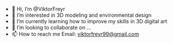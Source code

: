 - 👋 Hi, I’m @ViktorFreyr
- 👀 I’m interested in 3D modeling and environmental design
- 🌱 I’m currently learning how to improve my skills in 3D digital art
- 💞️ I’m looking to collaborate on ...
- 📫 How to reach me Email: viktorfreyr99@gmail.com

<!---
ViktorFreyr/ViktorFreyr is a ✨ special ✨ repository because its `README.md` (this file) appears on your GitHub profile.
You can click the Preview link to take a look at your changes.
--->
